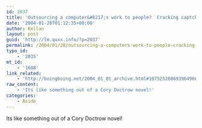```yaml
---
id: 2037
title: 'Outsourcing a computer&#8217;s work to people?  Cracking captcha with p2p and porn.'
date: '2004-01-28T01:12:35+00:00'
author: Kellan
layout: post
guid: 'http://lm.quxx.info/?p=2037'
permalink: /2004/01/28/outsourcing-a-computers-work-to-people-cracking-captcha-with-p2p-and-porn/
typo_id:
    - '2035'
mt_id:
    - '1688'
link_related:
    - 'http://boingboing.net/2004_01_01_archive.html#107525288693964966'
raw_content:
    - 'Its like something out of a Cory Doctrow novel!'
categories:
    - Aside
---
```


Its like something out of a Cory Doctrow novel!